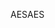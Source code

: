 <span data-ttu-id="9d814-101">AES</span><span class="sxs-lookup"><span data-stu-id="9d814-101">AES</span></span>